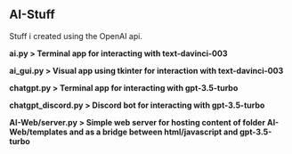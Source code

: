 **AI-Stuff**
---
Stuff i created using the OpenAI api.

**ai.py > Terminal app for interacting with text-davinci-003**

**ai_gui.py > Visual app using tkinter for interaction with text-davinci-003**

**chatgpt.py > Terminal app for interacting with gpt-3.5-turbo**

**chatgpt_discord.py > Discord bot for interacting with gpt-3.5-turbo**

**AI-Web/server.py > Simple web server for hosting content of folder AI-Web/templates and as a bridge between html/javascript and gpt-3.5-turbo**
